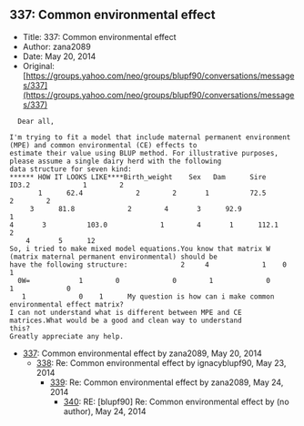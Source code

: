## 337: Common environmental effect

- Title: 337: Common environmental effect
- Author: zana2089
- Date: May 20, 2014
- Original: [https://groups.yahoo.com/neo/groups/blupf90/conversations/messages/337](https://groups.yahoo.com/neo/groups/blupf90/conversations/messages/337)

```
  Dear all,

I'm trying to fit a model that include maternal permanent environment (MPE) and common environmental (CE) effects to
estimate their value using BLUP method. For illustrative purposes, please assume a single dairy herd with the following
data structure for seven kind:
****** HOW IT LOOKS LIKE****Birth_weight	Sex	  Dam	   Sire     ID3.2		      1 	   2   
       1	  62.4			   2		2	    1	       72.5			2	     2 
	 3	    81.8		     2		  4	      3 	 92.9			  1	      
4	    3	       103.0			 1	      4 	  1	     112.1		       2       
    4		5	   12
So, i tried to make mixed model equations.You know that matrix W (matrix maternal permanent environmental) should be
have the following structure:			  2	    4			  1	   0			 1     
  0W=		     1	      0 		    0	     1			   0	    1			  0    
   1			 0	  1	     My question is how can i make common environmental effect matrix?
I can not understand what is different between MPE and CE matrices.What would be a good and clean way to understand
this?
Greatly appreciate any help.
```

- [337](0337.md): Common environmental effect by zana2089, May 20, 2014
    - [338](0338.md): Re: Common environmental effect by ignacyblupf90, May 23, 2014
        - [339](0339.md): Re: Common environmental effect by zana2089, May 24, 2014
            - [340](0340.md): RE: [blupf90] Re: Common environmental effect by (no author), May 24, 2014
